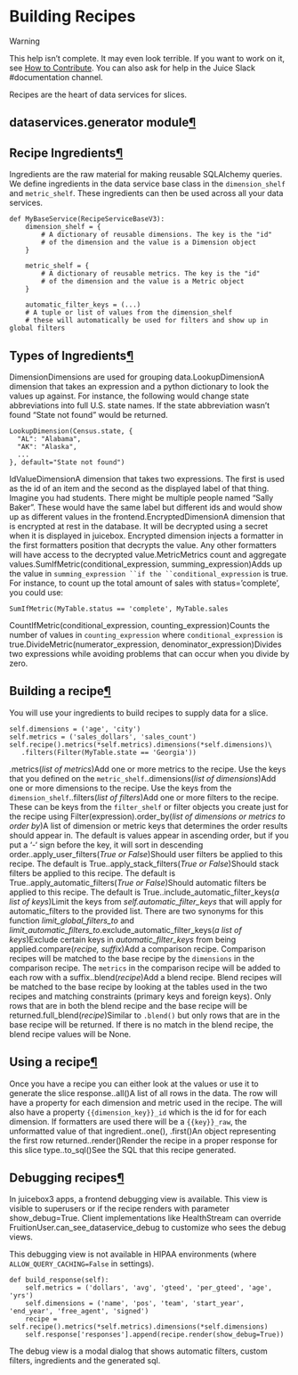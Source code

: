 # Building Recipes

Warning

This help isn’t complete. It may even look terrible. If you want to work on it, see [How to Contribute](https://docs.juiceboxdata.com/projects/juicebox/topics/contributing.html#how-to-contribute). You can also ask for help in the Juice Slack \#documentation channel.

Recipes are the heart of data services for slices.

## dataservices.generator module[¶](building-recipes.md#dataservices-generator-module)

## Recipe Ingredients[¶](building-recipes.md#recipe-ingredients)

Ingredients are the raw material for making reusable SQLAlchemy queries. We define ingredients in the data service base class in the `dimension_shelf` and `metric_shelf`. These ingredients can then be used across all your data services.

```text
def MyBaseService(RecipeServiceBaseV3):
    dimension_shelf = {
        # A dictionary of reusable dimensions. The key is the "id"
        # of the dimension and the value is a Dimension object
    }

    metric_shelf = {
        # A dictionary of reusable metrics. The key is the "id"
        # of the dimension and the value is a Metric object
    }

    automatic_filter_keys = (...)
    # A tuple or list of values from the dimension_shelf
    # these will automatically be used for filters and show up in global filters
```

## Types of Ingredients[¶](building-recipes.md#types-of-ingredients)

DimensionDimensions are used for grouping data.LookupDimensionA dimension that takes an expression and a python dictionary to look the values up against. For instance, the following would change state abbreviations into full U.S. state names. If the state abbreviation wasn’t found “State not found” would be returned.

```text
LookupDimension(Census.state, {
  "AL": "Alabama",
  "AK": "Alaska",
  ...
}, default="State not found")
```

IdValueDimensionA dimension that takes two expressions. The first is used as the id of an item and the second as the displayed label of that thing. Imagine you had students. There might be multiple people named “Sally Baker”. These would have the same label but different ids and would show up as different values in the frontend.EncryptedDimensionA dimension that is encrypted at rest in the database. It will be decrypted using a secret when it is displayed in juicebox. Encrypted dimension injects a formatter in the first formatters position that decrypts the value. Any other formatters will have access to the decrypted value.MetricMetrics count and aggregate values.SumIfMetric\(conditional\_expression, summing\_expression\)Adds up the value in ```summing_expression ``if the ``conditional_expression``` is true. For instance, to count up the total amount of sales with status=’complete’, you could use:

```text
SumIfMetric(MyTable.status == 'complete', MyTable.sales
```

CountIfMetric\(conditional\_expression, counting\_expression\)Counts the number of values in `counting_expression` where `conditional_expression` is true.DivideMetric\(numerator\_expression, denominator\_expression\)Divides two expressions while avoiding problems that can occur when you divide by zero.

## Building a recipe[¶](building-recipes.md#building-a-recipe)

You will use your ingredients to build recipes to supply data for a slice.

```text
self.dimensions = ('age', 'city')
self.metrics = ('sales_dollars', 'sales_count')
self.recipe().metrics(*self.metrics).dimensions(*self.dimensions)\
   .filters(Filter(MyTable.state == 'Georgia'))
```

.metrics\(_list of metrics_\)Add one or more metrics to the recipe. Use the keys that you defined on the `metric_shelf`..dimensions\(_list of dimensions_\)Add one or more dimensions to the recipe. Use the keys from the `dimension_shelf`..filters\(_list of filters_\)Add one or more filters to the recipe. These can be keys from the `filter_shelf` or filter objects you create just for the recipe using Filter\(expression\).order\_by\(_list of dimensions or metrics to order by_\)A list of dimension or metric keys that determines the order results should appear in. The default is values appear in ascending order, but if you put a ‘-‘ sign before the key, it will sort in descending order..apply\_user\_filters\(_True or False_\)Should user filters be applied to this recipe. The default is True..apply\_stack\_filters\(_True or False_\)Should stack filters be applied to this recipe. The default is True..apply\_automatic\_filters\(_True or False_\)Should automatic filters be applied to this recipe. The default is True..include\_automatic\_filter\_keys\(_a list of keys_\)Limit the keys from _self.automatic\_filter\_keys_ that will apply for automatic\_filters to the provided list. There are two synonyms for this function _limit\_global\_filters\_to_ and _limit\_automatic\_filters\_to_.exclude\_automatic\_filter\_keys\(_a list of keys_\)Exclude certain keys in _automatic\_filter\_keys_ from being applied.compare\(_recipe, suffix_\)Add a comparison recipe. Comparison recipes will be matched to the base recipe by the `dimensions` in the comparison recipe. The `metrics` in the comparison recipe will be added to each row with a suffix..blend\(_recipe_\)Add a blend recipe. Blend recipes will be matched to the base recipe by looking at the tables used in the two recipes and matching constraints \(primary keys and foreign keys\). Only rows that are in both the blend recipe and the base recipe will be returned.full\_blend\(_recipe_\)Similar to `.blend()` but only rows that are in the base recipe will be returned. If there is no match in the blend recipe, the blend recipe values will be None.

## Using a recipe[¶](building-recipes.md#using-a-recipe)

Once you have a recipe you can either look at the values or use it to generate the slice response..all\(\)A list of all rows in the data. The row will have a property for each dimension and metric used in the recipe. The will also have a property `{{dimension_key}}_id` which is the id for for each dimension. If formatters are used there will be a `{{key}}_raw`, the unformatted value of that ingredient..one\(\), .first\(\)An object representing the first row returned..render\(\)Render the recipe in a proper response for this slice type..to\_sql\(\)See the SQL that this recipe generated.

## Debugging recipes[¶](building-recipes.md#debugging-recipes)

In juicebox3 apps, a frontend debugging view is available. This view is visible to superusers or if the recipe renders with parameter show\_debug=True. Client implementations like HealthStream can override FruitionUser.can\_see\_dataservice\_debug to customize who sees the debug views.

This debugging view is not available in HIPAA environments \(where `ALLOW_QUERY_CACHING=False` in settings\).

```text
def build_response(self):
    self.metrics = ('dollars', 'avg', 'gteed', 'per_gteed', 'age', 'yrs')
    self.dimensions = ('name', 'pos', 'team', 'start_year', 'end_year', 'free_agent', 'signed')
    recipe = self.recipe().metrics(*self.metrics).dimensions(*self.dimensions)
    self.response['responses'].append(recipe.render(show_debug=True))
```

The debug view is a modal dialog that shows automatic filters, custom filters, ingredients and the generated sql.


